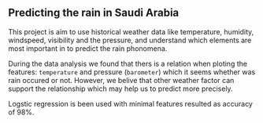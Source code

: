 ## Predicting the rain in Saudi Arabia

This project is aim to use historical weather data like temperature, humidity, windspeed, visibility and the pressure, and understand which elements are most important in to predict the rain phonomena. 



During the data analysis we found that thers is a relation when ploting the features: `temperature` and pressure (`barometer`) which it seems whether was rain occured or not. However, we belive that other weather factor can support the relationship which may help us to predict more precisely.

Logstic regression is been used with minimal features resulted as accuracy of  98%. 
